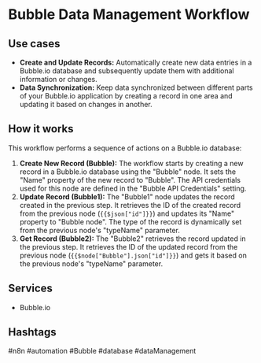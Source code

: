 # Bubble Data Management Workflow

## Use cases

*   **Create and Update Records:** Automatically create new data entries in a Bubble.io database and subsequently update them with additional information or changes.
*   **Data Synchronization:** Keep data synchronized between different parts of your Bubble.io application by creating a record in one area and updating it based on changes in another.

## How it works

This workflow performs a sequence of actions on a Bubble.io database:

1.  **Create New Record (Bubble):** The workflow starts by creating a new record in a Bubble.io database using the "Bubble" node. It sets the "Name" property of the new record to "Bubble". The API credentials used for this node are defined in the "Bubble API Credentials" setting.
2.  **Update Record (Bubble1):** The "Bubble1" node updates the record created in the previous step. It retrieves the ID of the created record from the previous node (`{{$json["id"]}}`) and updates its "Name" property to "Bubble node". The type of the record is dynamically set from the previous node's "typeName" parameter.
3.  **Get Record (Bubble2):** The "Bubble2" retrieves the record updated in the previous step. It retrieves the ID of the updated record from the previous node (`{{$node["Bubble"].json["id"]}}`) and gets it based on the previous node's "typeName" parameter.

## Services

*   Bubble.io

## Hashtags

#n8n #automation #Bubble #database #dataManagement
